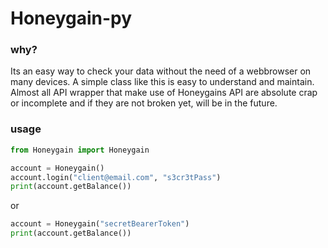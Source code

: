 # Honeygain-py

### why?
Its an easy way to check your data without the need of a webbrowser on many devices. A simple class like this is easy to understand and maintain.
Almost all API wrapper that make use of Honeygains API are absolute crap or incomplete and if they are not broken yet, will be in the future.


### usage

```py
from Honeygain import Honeygain

account = Honeygain()
account.login("client@email.com", "s3cr3tPass")
print(account.getBalance())
```

or 

```py
account = Honeygain("secretBearerToken")
print(account.getBalance())
```
